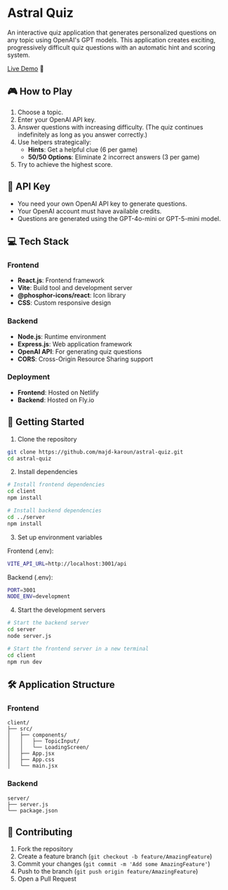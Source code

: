 # Astral Quiz
An interactive quiz application that generates personalized questions on any topic using OpenAI's GPT models. This application creates exciting, progressively difficult quiz questions with an automatic hint and scoring system.



[Live Demo](https://astral-quiz.netlify.app) 🚀




## 🎮 How to Play

1. Choose a topic.
2. Enter your OpenAI API key.
3. Answer questions with increasing difficulty.
   (The quiz continues indefinitely as long as you answer correctly.)
4. Use helpers strategically:
   - **Hints**: Get a helpful clue (6 per game)
   - **50/50 Options**: Eliminate 2 incorrect answers (3 per game)
5. Try to achieve the highest score.


## 🔑 API Key

- You need your own OpenAI API key to generate questions.
- Your OpenAI account must have available credits.
- Questions are generated using the GPT-4o-mini or GPT-5-mini model.  


## 💻 Tech Stack
### Frontend
- **React.js**: Frontend framework
- **Vite**: Build tool and development server
- **@phosphor-icons/react**: Icon library
- **CSS**: Custom responsive design

### Backend
- **Node.js**: Runtime environment
- **Express.js**: Web application framework
- **OpenAI API**: For generating quiz questions
- **CORS**: Cross-Origin Resource Sharing support

### Deployment
- **Frontend**: Hosted on Netlify
- **Backend**: Hosted on Fly.io


## 🚀 Getting Started

1. Clone the repository
```bash
git clone https://github.com/majd-karoun/astral-quiz.git
cd astral-quiz
```

2. Install dependencies
```bash
# Install frontend dependencies
cd client
npm install

# Install backend dependencies
cd ../server
npm install
```

3. Set up environment variables

Frontend (.env):
```bash
VITE_API_URL=http://localhost:3001/api
```

Backend (.env):
```bash
PORT=3001
NODE_ENV=development
```

4. Start the development servers
```bash
# Start the backend server
cd server
node server.js

# Start the frontend server in a new terminal
cd client
npm run dev
```


## 🛠️ Application Structure

### Frontend
```
client/
├── src/
│   ├── components/
│   │   ├── TopicInput/
│   │   └── LoadingScreen/
│   ├── App.jsx
│   ├── App.css
│   └── main.jsx
```

### Backend
```
server/
├── server.js
└── package.json
```


## 🤝 Contributing

1. Fork the repository
2. Create a feature branch (`git checkout -b feature/AmazingFeature`)
3. Commit your changes (`git commit -m 'Add some AmazingFeature'`)
4. Push to the branch (`git push origin feature/AmazingFeature`)
5. Open a Pull Request
